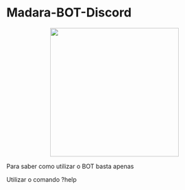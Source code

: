 <h1 color=#30f530> Madara-BOT-Discord</h1>
<p align="center">
  <img src="https://pre00.deviantart.net/9fb2/th/pre/f/2015/010/7/1/madara_uchiha_rinne_tensei_2_by_uchihaclanancestor-d8df24l.png" width="300"/>
</p>
<Bot Madara Discord criado por Richard
O BOT esta em fase de testes e aprimoramento

## Para saber como utilizar o BOT basta apenas 
 Utilizar o comando  ?help
